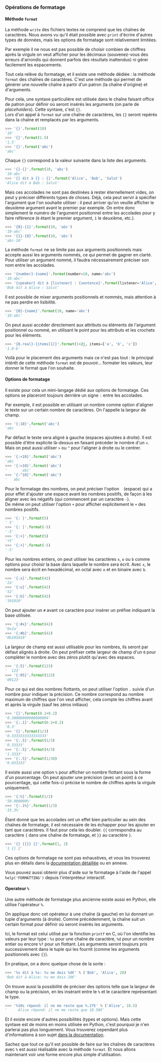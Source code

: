 ### Opérations de formatage

#### Méthode `format`

La méthode `write` des fichiers textes ne comprend que les chaînes de caractères.
Nous avons vu qu'il était possible avec `print` d'écrire d'autres types de données, mais les options de formatage sont relativement limitées.

Par exemple il ne nous est pas possible de choisir combien de chiffres après la virgule on veut afficher pour les décimaux (souvenez-vous des erreurs d'arrondis qui donnent parfois des résultats inattendus) ni gérer facilement les espacements.

Tout cela relève du formatage, et il existe une méthode dédiée : la méthode `format` des chaînes de caractères.
C'est une méthode qui permet de générer une nouvelle chaîne à partir d'un patron (la chaîne d'origine) et d'arguments.

Pour cela, une syntaxe particulière est utilisée dans le chaîne faisant office de patron pour définir où seront insérés les arguments (on parle de _placeholders_).
Cette syntaxe, c'est `{}`.  
Lors d'un appel à `format` sur une chaîne de caractères, les `{}` seront repérés dans la chaîne et remplacés par les arguments.

```python
>>> '{}'.format(10)
'10'
>>> '{}'.format(1.5)
'1.5'
>>> '{}'.format('abc')
'abc'
```

Chaque `{}` correspond à la valeur suivante dans la liste des arguments.

```python
>>> '{}-{}'.format(10, 'abc')
'10-abc'
>>> '{} dit à {} : {}'.format('Alice', 'Bob', 'Salut')
'Alice dit à Bob : Salut'
```

Mais ces accolades ne sont pas destinées à rester éternellement vides, on peut y préciser différents types de choses.
Déjà, cela peut servir à spécifier l'argument que l'on souhaite utiliser : il peut arriver qu'on veuille afficher le deuxième argument avant le premier par exemple.
On entre donc simplement le numéro de l'argument positionnel entre les accolades pour y faire référence (`0` étant le premier argument, `1` le deuxième, etc.).

```python
>>> '{0}-{1}'.format(10, 'abc')
'10-abc'
>>> '{1}-{0}'.format(10, 'abc')
'abc-10'
```

La méthode `format` ne se limite pas aux arguments positionnels mais accepte aussi les arguments nommés, ce qui permet de gagner en clarté.
Pour utiliser un argument nommé, il faudra nécessairement préciser son nom entre les accolades.

```python
>>> '{number}-{name}'.format(number=10, name='abc')
'10-abc'
>>> '{speaker} dit à {listener} : {sentence}'.format(listener='Alice', speaker='Bob', sentence='Salut')
'Bob dit à Alice : Salut'
```

Il est possible de mixer arguments positionnels et nommés, mais attention à ne pas perdre en lisibilité.

```python
>>> '{0}-{name}'.format(10, name='abc')
'10-abc'
```

On peut aussi accéder directement aux attributs ou éléments de l'argument positionnel ou nommé, en utilisant le point pour les attributs et les crochets pour les éléments.

```python
>>> '{0.real}-{items[1]}'.format(1+2j, items=['a', 'b', 'c'])
'1.0-b'
```

Voilà pour le placement des arguments mais ce n'est pas tout : le principal intérêt de cette méthode `format` est de pouvoir… formater les valeurs, leur donner le format que l'on souhaite.

#### Options de formatage

Il existe pour cela un mini-langage dédié aux options de formatage.
Ces options se placeront toujours derrière un signe `:` entre les accolades.

Par exemple, il est possible en utilisant un nombre comme option d'aligner le texte sur un certain nombre de caractères.
On l'appelle la largeur de champ.

```python
>>> '{:10}'.format('abc')
'abc       '
```

Par défaut le texte sera aligné à gauche (espaces ajoutées à droite).
Il est possible d'être explicite là-dessus en faisant précéder le nombre d'un `<`.  
Mais on peut aussi utiliser `>` ou `^` pour l'aligner à droite ou le centrer.

```python
>>> '{:<10}'.format('abc')
'abc       '
>>> '{:>10}'.format('abc')
'       abc'
>>> '{:^10}'.format('abc')
'   abc    '
```

Pour le formatage des nombres, on peut préciser l'option ` ` (espace) qui a pour effet d'ajouter une espace avant les nombres positifs, de façon à les aligner avec les négatifs (qui commencent par un caractère `-`).  
De même on peut utiliser l'option `+` pour afficher explicitement le `+` des nombres positifs.

```python
>>> '{: }'.format(5)
' 5'
>>> '{: }'.format(-5)
'-5'
>>> '{:+}'.format(5)
'+5'
>>> '{:+}'.format(-5)
'-5'
```

Pour les nombres entiers, on peut utiliser les caractères `x`, `o` ou `b` comme options pour choisir la base dans laquelle le nombre sera écrit.
Avec `x`, le nombre sera écrit en hexadécimal, en octal avec `o` et en binaire avec `b`.

```python
>>> '{:x}'.format(42)
'2a'
>>> '{:o}'.format(42)
'52'
>>> '{:b}'.format(42)
'101010'
```

On peut ajouter un `#` avant ce caractère pour insérer un préfixe indiquant la base utilisée.

```python
>>> '{:#x}'.format(42)
'0x2a'
>>> '{:#b}'.format(42)
'0b101010'
```

La largeur de champ est aussi utilisable pour les nombres, ils seront par défaut alignés à droite.
On peut préfixer cette largeur de champ d'un `0` pour compléter le nombre avec des zéros plutôt qu'avec des espaces.

```python
>>> '{:5}'.format(123)
'  123'
>>> '{:05}'.format(123)
'00123'
```

Pour ce qui est des nombres flottants, on peut utiliser l'option `.` suivie d'un nombre pour indiquer la précision.
Ce nombre correspond au nombre maximum de chiffres que l'on veut afficher, cela compte les chiffres avant et après la virgule (sauf les zéros initiaux)

```python
>>> '{}'.format(0.1+0.2)
'0.30000000000000004'
>>> '{:.1}'.format(0.1+0.2)
'0.3'
>>> '{}'.format(1/3)
'0.3333333333333333'
>>> '{:.5}'.format(1/3)
'0.33333'
>>> '{:.5}'.format(4/3)
'1.3333'
>>> '{:.5}'.format(1/30)
'0.033333'
```

Il existe aussi une option `%` pour afficher un nombre flottant sous la forme d'un pourcentage.
On peut ajouter une précision (avec un point) à ce pourcentage, qui cette fois-ci précise le nombre de chiffres après la virgule uniquement.

```python
>>> '{:%}'.format(1/2)
'50.000000%'
>>> '{:.1%}'.format(1/3)
'33.3%'
```

Étant donné que les accolades ont un effet bien particulier au sein des chaînes de formatage, il est nécessaire de les échapper pour les ajouter en tant que caractères.
Il faut pour cela les doubler. `{{` correspondra au caractère `{` dans une chaîne de formatage, et `}}` au caractère `}`.

```python
>>> '{} {{}} {}'.format(1, 2)
'1 {} 2'
```

Ces options de formatage ne sont pas exhaustives, et vous les trouverez plus en détails dans la [documentation détaillée](https://docs.python.org/fr/3/library/string.html#formatspec) ou  en annexe.

Vous pouvez aussi obtenir plus d'aide sur le formatage à l'aide de l'appel `help('FORMATTING')` depuis l'interpréteur interactif.

#### Operateur `%`

Une autre méthode de formatage plus ancienne existe aussi en Python, elle utilise l'opérateur `%`.

On applique donc cet opérateur à une chaîne (à gauche) en lui donnant un tuple d'arguments (à droite).
Comme précédemment, la chaîne suit un certain format pour définir où seront insérés les arguments.

Ici, le format est celui utilisé par la fonction `printf` en C, où l'on identifie les valeurs par leur type : `%s` pour une chaîne de caractère, `%d` pour un nombre entier ou encore `%f` pour un flottant.
Les arguments seront toujours pris successivement dans le tuple qui les fournit (comme les arguments positionnels avec `{}`).

En pratique, on a donc quelque chose de la sorte :

```python
>>> '%s dit à %s: tu me dois %d€' % ('Bob', 'Alice', 20)
'Bob dit à Alice: tu me dois 20€'
```

On trouve aussi la possibilité de préciser des options telle que la largeur de champ ou la précision, en les insérant entre le `%` et le caractère représentant le type.

```python
>>> '%10s répond: il ne me reste que %.2f€' % ('Alice', 18.5)
'     Alice répond: il ne me reste que 18.50€'

```

Et il existe encore d'autres possibilités (types et options).
Mais cette syntaxe est de moins en moins utilisée en Python, c'est pourquoi je n'en parlerai pas plus longuement.
Vous trouverez cependant plus d'informations à son sujet [dans la documentation](https://docs.python.org/fr/3/library/stdtypes.html#printf-style-string-formatting).

Sachez que tout ce qu'il est possible de faire sur les chaînes de caractères avec `%` est aussi réalisable avec la méthode `format`.
Et nous allons maintenant voir une forme encore plus simple d'utilisation.
